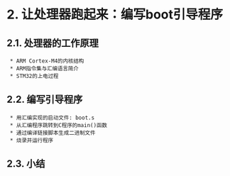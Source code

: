# 2. 让处理器跑起来：编写boot引导程序

## 2.1. 处理器的工作原理
     * ARM Cortex-M4的内核结构
     * ARM指令集与汇编语言简介
     * STM32的上电过程
## 2.2. 编写引导程序
     * 用汇编实现的启动文件: boot.s
     * 从汇编程序跳转到C程序的main()函数
     * 通过编译链接脚本生成二进制文件
     * 烧录并运行程序
## 2.3. 小结




